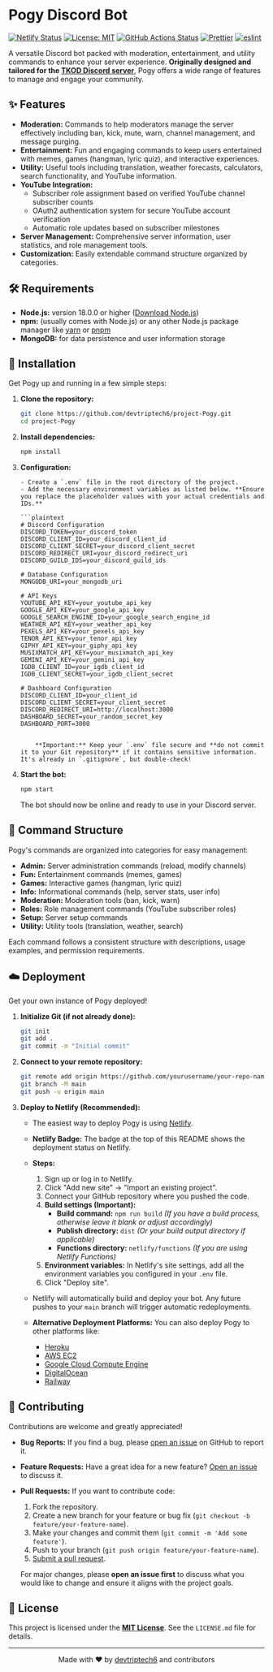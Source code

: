 # Pogy Discord Bot

[![Netlify Status](https://api.netlify.com/api/v1/badges/a342cd56-0c9d-4650-8a27-3bbcf1889819/deploy-status)](https://app.netlify.com/sites/Pogy-verification/deploys)
[![License: MIT](https://img.shields.io/badge/License-MIT-yellow.svg)](https://github.com/devtriptech6/project-Pogy/blob/main/LICENSE.md)
[![GitHub Actions Status](https://github.com/devtriptech6/project-Pogy/actions/workflows/build.yml/badge.svg)](https://github.com/devtriptech6/project-Pogy/actions/workflows/build.yml)
[![Prettier](https://img.shields.io/badge/code_style-prettier-ff69b4.svg?style=flat-square)](https://prettier.io)
[![eslint](https://img.shields.io/badge/eslint-8.x-brightgreen.svg)](https://eslint.org/)

A versatile Discord bot packed with moderation, entertainment, and utility commands to enhance your server experience. **Originally designed and tailored for the [TKOD Discord server](https://discord.gg/y3GvzeZVJ3)**, Pogy offers a wide range of features to manage and engage your community.

## ✨ Features

- **Moderation:** Commands to help moderators manage the server effectively including ban, kick, mute, warn, channel management, and message purging.
- **Entertainment:** Fun and engaging commands to keep users entertained with memes, games (hangman, lyric quiz), and interactive experiences.
- **Utility:** Useful tools including translation, weather forecasts, calculators, search functionality, and YouTube information.
- **YouTube Integration:**
    - Subscriber role assignment based on verified YouTube channel subscriber counts
    - OAuth2 authentication system for secure YouTube account verification
    - Automatic role updates based on subscriber milestones
- **Server Management:** Comprehensive server information, user statistics, and role management tools.
- **Customization:** Easily extendable command structure organized by categories.

## 🛠️ Requirements

- **Node.js:** version 18.0.0 or higher ([Download Node.js](https://nodejs.org/))
- **npm:** (usually comes with Node.js) or any other Node.js package manager like [yarn](https://yarnpkg.com/) or [pnpm](https://pnpm.io/)
- **MongoDB:** for data persistence and user information storage

## 🚀 Installation

Get Pogy up and running in a few simple steps:

1.  **Clone the repository:**

    ```sh
    git clone https://github.com/devtriptech6/project-Pogy.git
    cd project-Pogy
    ```

2.  **Install dependencies:**

    ```sh
    npm install
    ```

3.  **Configuration:**

        - Create a `.env` file in the root directory of the project.
        - Add the necessary environment variables as listed below. **Ensure you replace the placeholder values with your actual credentials and IDs.**

        ```plaintext
        # Discord Configuration
        DISCORD_TOKEN=your_discord_token
        DISCORD_CLIENT_ID=your_discord_client_id
        DISCORD_CLIENT_SECRET=your_discord_client_secret
        DISCORD_REDIRECT_URI=your_discord_redirect_uri
        DISCORD_GUILD_IDS=your_discord_guild_ids

        # Database Configuration
        MONGODB_URI=your_mongodb_uri

        # API Keys
        YOUTUBE_API_KEY=your_youtube_api_key
        GOOGLE_API_KEY=your_google_api_key
        GOOGLE_SEARCH_ENGINE_ID=your_google_search_engine_id
        WEATHER_API_KEY=your_weather_api_key
        PEXELS_API_KEY=your_pexels_api_key
        TENOR_API_KEY=your_tenor_api_key
        GIPHY_API_KEY=your_giphy_api_key
        MUSIXMATCH_API_KEY=your_musixmatch_api_key
        GEMINI_API_KEY=your_gemini_api_key
        IGDB_CLIENT_ID=your_igdb_client_id
        IGDB_CLIENT_SECRET=your_igdb_client_secret

        # Dashboard Configuration
        DISCORD_CLIENT_ID=your_client_id
        DISCORD_CLIENT_SECRET=your_client_secret
        DISCORD_REDIRECT_URI=http://localhost:3000
        DASHBOARD_SECRET=your_random_secret_key
        DASHBOARD_PORT=3000

    ```

        **Important:** Keep your `.env` file secure and **do not commit it to your Git repository** if it contains sensitive information. It's already in `.gitignore`, but double-check!

    ```

4.  **Start the bot:**

    ```sh
    npm start
    ```

    The bot should now be online and ready to use in your Discord server.

## 🤖 Command Structure

Pogy's commands are organized into categories for easy management:

- **Admin:** Server administration commands (reload, modify channels)
- **Fun:** Entertainment commands (memes, games)
- **Games:** Interactive games (hangman, lyric quiz)
- **Info:** Informational commands (help, server stats, user info)
- **Moderation:** Moderation tools (ban, kick, warn)
- **Roles:** Role management commands (YouTube subscriber roles)
- **Setup:** Server setup commands
- **Utility:** Utility tools (translation, weather, search)

Each command follows a consistent structure with descriptions, usage examples, and permission requirements.

## ☁️ Deployment

Get your own instance of Pogy deployed!

1.  **Initialize Git (if not already done):**

    ```sh
    git init
    git add .
    git commit -m "Initial commit"
    ```

2.  **Connect to your remote repository:**

    ```sh
    git remote add origin https://github.com/yourusername/your-repo-name.git
    git branch -M main
    git push -u origin main
    ```

3.  **Deploy to Netlify (Recommended):**

    - The easiest way to deploy Pogy is using [Netlify](https://www.netlify.com/).
    - **Netlify Badge:** The badge at the top of this README shows the deployment status on Netlify.
    - **Steps:**

        1.  Sign up or log in to Netlify.
        2.  Click "Add new site" -> "Import an existing project".
        3.  Connect your GitHub repository where you pushed the code.
        4.  **Build settings (Important):**
            - **Build command:** `npm run build` _(If you have a build process, otherwise leave it blank or adjust accordingly)_
            - **Publish directory:** `dist` _(Or your build output directory if applicable)_
            - **Functions directory:** `netlify/functions` _(If you are using Netlify Functions)_
        5.  **Environment variables:** In Netlify's site settings, add all the environment variables you configured in your `.env` file.
        6.  Click "Deploy site".

    - Netlify will automatically build and deploy your bot. Any future pushes to your `main` branch will trigger automatic redeployments.

    - **Alternative Deployment Platforms:** You can also deploy Pogy to other platforms like:
        - [Heroku](https://www.heroku.com/)
        - [AWS EC2](https://aws.amazon.com/ec2/)
        - [Google Cloud Compute Engine](https://cloud.google.com/compute)
        - [DigitalOcean](https://www.digitalocean.com/)
        - [Railway](https://railway.app/)

## 🤝 Contributing

Contributions are welcome and greatly appreciated!

- **Bug Reports:** If you find a bug, please [open an issue](https://github.com/devtriptech6/project-Pogy/issues) on GitHub to report it.
- **Feature Requests:** Have a great idea for a new feature? [Open an issue](https://github.com/devtriptech6/project-Pogy/issues) to discuss it.
- **Pull Requests:** If you want to contribute code:

    1.  Fork the repository.
    2.  Create a new branch for your feature or bug fix (`git checkout -b feature/your-feature-name`).
    3.  Make your changes and commit them (`git commit -m 'Add some feature'`).
    4.  Push to your branch (`git push origin feature/your-feature-name`).
    5.  [Submit a pull request](https://github.com/devtriptech6/project-Pogy/pulls).

    For major changes, please **open an issue first** to discuss what you would like to change and ensure it aligns with the project goals.

## 📜 License

This project is licensed under the **[MIT License](https://github.com/devtriptech6/project-Pogy/blob/main/LICENSE.md)**. See the `LICENSE.md` file for details.

---

<p align="center">
  Made with ❤️ by <a href="https://github.com/devtriptech6">devtriptech6</a> and contributors</sup></sub>
</p>
